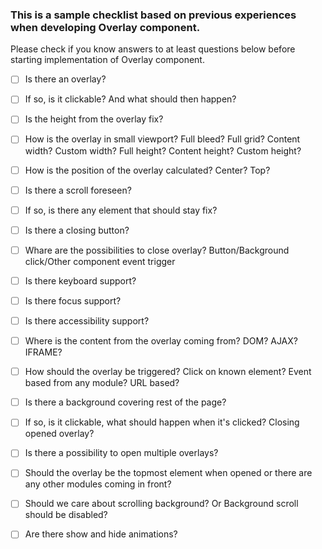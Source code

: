 ### This is a sample checklist based on previous experiences when developing Overlay component.
Please check if you know answers to at least questions below before starting implementation of Overlay component.


- [ ] Is there an overlay?

 - [ ] If so, is it clickable? And what should then happen?

- [ ] Is the height from the overlay fix?

- [ ] How is the overlay in small viewport? Full bleed? Full grid? Content width? Custom width? Full height? Content height? Custom height?

- [ ] How is the position of the overlay calculated? Center? Top?

- [ ] Is there a scroll foreseen?

 - [ ] If so, is there any element that should stay fix?

- [ ] Is there a closing button?

- [ ] Whare are the possibilities to close overlay? Button/Background click/Other component event trigger

- [ ] Is there keyboard support?

- [ ] Is there focus support?

- [ ] Is there accessibility support?

- [ ] Where is the content from the overlay coming from? DOM? AJAX? IFRAME?

- [ ] How should the overlay be triggered? Click on known element? Event based from any module? URL based?

- [ ] Is there a background covering rest of the page?

 - [ ] If so, is it clickable, what should happen when it's clicked? Closing opened overlay?

- [ ] Is there a possibility to open multiple overlays?

- [ ] Should the overlay be the topmost element when opened or there are any other modules coming in front?

- [ ] Should we care about scrolling background? Or Background scroll should be disabled?

- [ ] Are there show and hide animations?
